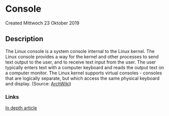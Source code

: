 # Console
Created Mittwoch 23 Oktober 2019

Description
-----------
The Linux console is a system console internal to the Linux kernel. The Linux console provides a way for the kernel and other processes to send text output to the user, and to receive text input from the user. The user typically enters text with a computer keyboard and reads the output text on a computer monitor. The Linux kernel supports virtual consoles - consoles that are logically separate, but which access the same physical keyboard and display. (Source: [ArchWiki](https://wiki.archlinux.org/index.php/Linux_console))

### Links
[In depth article](https://www.linusakesson.net/programming/tty/)

